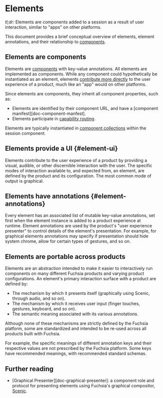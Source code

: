 # Elements

*tl;dr:* Elements are components added to a session as a result of user
interaction, similar to "apps" on other platforms.

This document provides a brief conceptual overview of elements, element
annotations, and their relationship to [components][doc-component].

## Elements are components

Elements are [components][doc-component] with key-value annotations. All
elements are implemented as components. While any component could hypothetically
be instantiated as an element, elements [contribute more directly](#element-ui)
to the user experience of a product, much like an "app" would on other
platforms.

Since elements are components, they inherit all component properties, such as:

* Elements are identified by their component URL, and have a [component
  manifest][doc-component-manfest].
* Elements participate in [capability routing][doc-capability-routing].

Elements are typically instantiated in [component
collections][doc-component-collection] within the session component.

## Elements provide a UI {#element-ui}

Elements contribute to the user experience of a product by providing a visual,
audible, or other discernible interaction with the user. The specific modes of
interaction available to, and expected from, an element, are defined by the
product and its configuration. The most common mode of output is graphical.

## Elements have annotations {#element-annotations}

Every element has an associated list of mutable key-value annotations, set first
when the element instance is added to a product experience at runtime. Element
annotations are used by the product's "user experience presenter" to control
details of the element's presentation. For example, for graphical elements
annotations may specify if presentation should hide system chrome, allow for
certain types of gestures, and so on.

## Elements are portable across products

Elements are an abstraction intended to make it easier to interactively run
components on many different Fuchsia products and varying product
configurations. An element's primary interaction surface with a product are
defined by:

* The mechanism by which it presents itself (graphically using Scenic, through
  audio, and so on).
* The mechanism by which it receives user input (finger touches, gestures,
  keyboard, and so on).
* The semantic meaning associated with its various annotations.

Although none of these mechanisms are strictly defined by the Fuchsia platform,
some are standardized and intended to be re-used across all products built with
Fuchsia.

For example, the specific meanings of different annotation keys and their
respective values are not prescribed by the Fuchsia platform. Some keys
have recommended meanings, with recommended standard schemas.

## Further reading

* [Graphical Presenter][doc-graphical-presenter]: a component role and protocol
  for presenting elements using Fuchsia's graphical compositor,
  [Scenic][doc-scenic].

[doc-component]: /docs/concepts/components/v2/introduction.md
[doc-component-manifest]: /docs/concepts/components/v2/component_manifests.md
[doc-capability-routing]: /docs/concepts/components/v2/topology.md#capability-routing
[doc-scenic]: /docs/concepts/graphics/scenic/scenic.md
[doc-component-collection]: /docs/concepts/components/v2/realms.md#collections